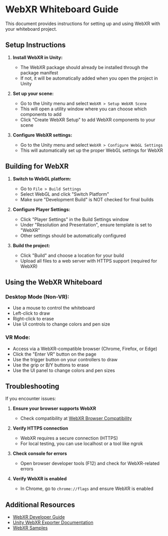 # WebXR Whiteboard Guide

This document provides instructions for setting up and using WebXR with your whiteboard project.

## Setup Instructions

1. **Install WebXR in Unity:**
   - The WebXR package should already be installed through the package manifest
   - If not, it will be automatically added when you open the project in Unity

2. **Set up your scene:**
   - Go to the Unity menu and select `WebXR > Setup WebXR Scene`
   - This will open a utility window where you can choose which components to add
   - Click "Create WebXR Setup" to add WebXR components to your scene

3. **Configure WebXR settings:**
   - Go to the Unity menu and select `WebXR > Configure WebGL Settings`
   - This will automatically set up the proper WebGL settings for WebXR

## Building for WebXR

1. **Switch to WebGL platform:**
   - Go to `File > Build Settings`
   - Select WebGL and click "Switch Platform"
   - Make sure "Development Build" is NOT checked for final builds

2. **Configure Player Settings:**
   - Click "Player Settings" in the Build Settings window
   - Under "Resolution and Presentation", ensure template is set to "WebXR"
   - Other settings should be automatically configured

3. **Build the project:**
   - Click "Build" and choose a location for your build
   - Upload all files to a web server with HTTPS support (required for WebXR)

## Using the WebXR Whiteboard

### Desktop Mode (Non-VR):
- Use a mouse to control the whiteboard
- Left-click to draw
- Right-click to erase
- Use UI controls to change colors and pen size

### VR Mode:
- Access via a WebXR-compatible browser (Chrome, Firefox, or Edge)
- Click the "Enter VR" button on the page
- Use the trigger button on your controllers to draw
- Use the grip or B/Y buttons to erase
- Use the UI panel to change colors and pen sizes

## Troubleshooting

If you encounter issues:

1. **Ensure your browser supports WebXR**
   - Check compatibility at [WebXR Browser Compatibility](https://developer.mozilla.org/en-US/docs/Web/API/WebXR_Device_API#browser_compatibility)

2. **Verify HTTPS connection**
   - WebXR requires a secure connection (HTTPS)
   - For local testing, you can use localhost or a tool like ngrok

3. **Check console for errors**
   - Open browser developer tools (F12) and check for WebXR-related errors

4. **Verify WebXR is enabled**
   - In Chrome, go to `chrome://flags` and ensure WebXR is enabled

## Additional Resources

- [WebXR Developer Guide](https://developer.mozilla.org/en-US/docs/Web/API/WebXR_Device_API)
- [Unity WebXR Exporter Documentation](https://github.com/De-Panther/unity-webxr-export)
- [WebXR Samples](https://immersive-web.github.io/webxr-samples/) 
